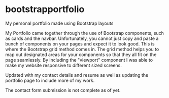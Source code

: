 # bootstrapportfolio
My personal portfolio made using Bootstrap layouts



My Portfolio came together through the use of Bootstrap components, such as cards and the navbar. Unfortunately, you cannot just copy and paste a bunch of components on your pages and expect it to look good. 
This is where the Bootstrap grid method comes in. The grid method helps you to map out designated areas for your components so that they all fit on the page seamlessly.
By including the "viewport" component I was able to make my website responsive to different sized screens.

Updated with my contact details and resume as well as updating the portfolio page to include more of my work.

The contact form submission is not complete as of yet.
